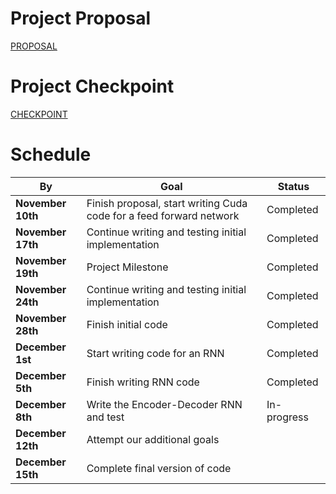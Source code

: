 # Project Proposal
[PROPOSAL](https://mattslipari.github.io/CudaEncoderDecoder/proposal)

# Project Checkpoint
[CHECKPOINT](https://mattslipari.github.io/CudaEncoderDecoder/checkpoint)

# Schedule

**By** | **Goal** | **Status** |
---| ---| ---|
**November 10th** | Finish proposal, start writing Cuda code for a feed forward network | Completed |
**November 17th** | Continue writing and testing initial implementation | Completed |
**November 19th** | Project Milestone | Completed |
**November 24th** | Continue writing and testing initial implementation| Completed |
**November 28th** | Finish initial code | Completed |
**December 1st**  | Start writing code for an RNN  | Completed |
**December 5th** | Finish writing RNN code | Completed |
**December 8th** | Write the Encoder-Decoder RNN and test | In-progress |
**December 12th** | Attempt our additional goals |  |
**December 15th**  | Complete final version of code |  |
